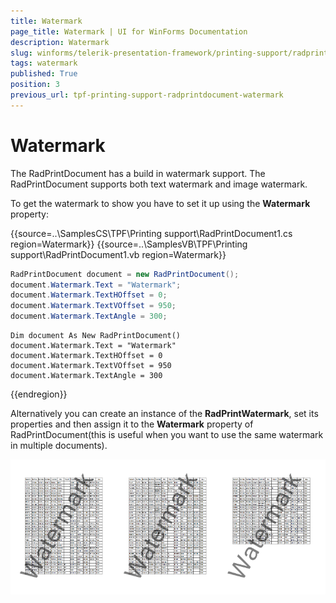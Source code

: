 ```yaml
---
title: Watermark
page_title: Watermark | UI for WinForms Documentation
description: Watermark
slug: winforms/telerik-presentation-framework/printing-support/radprintdocument/watermark
tags: watermark
published: True
position: 3
previous_url: tpf-printing-support-radprintdocument-watermark
---
```


# Watermark

The RadPrintDocument has a build in watermark support. The RadPrintDocument supports both text watermark and image watermark.

To get the watermark to show you have to set it up using the __Watermark__ property:

{{source=..\SamplesCS\TPF\Printing support\RadPrintDocument1.cs region=Watermark}} 
{{source=..\SamplesVB\TPF\Printing support\RadPrintDocument1.vb region=Watermark}} 

````C#
RadPrintDocument document = new RadPrintDocument();
document.Watermark.Text = "Watermark";
document.Watermark.TextHOffset = 0;
document.Watermark.TextVOffset = 950;
document.Watermark.TextAngle = 300;

````
````VB.NET
Dim document As New RadPrintDocument()
document.Watermark.Text = "Watermark"
document.Watermark.TextHOffset = 0
document.Watermark.TextVOffset = 950
document.Watermark.TextAngle = 300

````

{{endregion}} 

Alternatively you can create an instance of the __RadPrintWatermark__, set its properties and then assign it to the __Watermark__ property of RadPrintDocument(this is useful when you want to use the same watermark in multiple documents).

![tpf-printing-support-radprintdocument-watermark](images/tpf-printing-support-radprintdocument-watermark.png)
